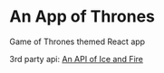 # An App of Thrones

Game of Thrones themed React app

3rd party api: [An API of Ice and Fire](https://anapioficeandfire.com)